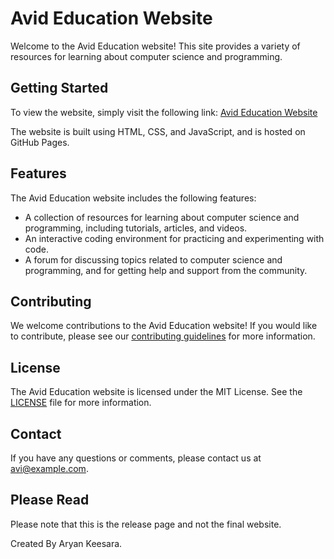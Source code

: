 # Avid Education Website

Welcome to the Avid Education website! This site provides a variety of resources for learning about computer science and programming.

## Getting Started

To view the website, simply visit the following link: [Avid Education Website](https://123cryptic.github.io/avideducation/)

The website is built using HTML, CSS, and JavaScript, and is hosted on GitHub Pages.

## Features

The Avid Education website includes the following features:

- A collection of resources for learning about computer science and programming, including tutorials, articles, and videos.
- An interactive coding environment for practicing and experimenting with code.
- A forum for discussing topics related to computer science and programming, and for getting help and support from the community.


## Contributing

We welcome contributions to the Avid Education website! If you would like to contribute, please see our [contributing guidelines](CONTRIBUTING.md) for more information.

## License

The Avid Education website is licensed under the MIT License. See the [LICENSE](LICENSE) file for more information.

## Contact

If you have any questions or comments, please contact us at [avi@example.com](mailto:avi@example.com).

## Please Read
Please note that this is the release page and not the final website.


Created By Aryan Keesara.
